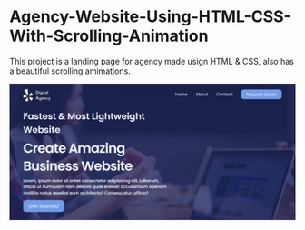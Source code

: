 # Agency-Website-Using-HTML-CSS-With-Scrolling-Animation
This project is a landing page for agency made usign HTML & CSS, also has a beautiful scrolling amimations.

![alt text](./img/Screenshot%202023-07-16%20143541.png)
